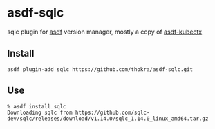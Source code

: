 # asdf-sqlc

sqlc plugin for [asdf](https://github.com/asdf-vm/asdf) version manager, mostly a copy of [asdf-kubectx](https://gitlab.com/wt0f/asdf-kubectx)

## Install

```
asdf plugin-add sqlc https://github.com/thokra/asdf-sqlc.git
```

## Use

```
% asdf install sqlc
Downloading sqlc from https://github.com/sqlc-dev/sqlc/releases/download/v1.14.0/sqlc_1.14.0_linux_amd64.tar.gz
```
